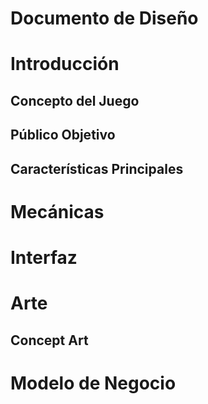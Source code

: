 # Documento de Diseño
# Introducción
## Concepto del Juego
## Público Objetivo
## Características Principales
# Mecánicas
# Interfaz
# Arte
## Concept Art
# Modelo de Negocio
